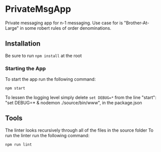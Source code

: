 # PrivateMsgApp
Private messaging app for n-1 messaging. Use case for is "Brother-At-Large" in some robert rules of order denominations.

## Installation

Be sure to run ```npm install``` at the root



### Starting the App

To start the app run the following command:

```
npm start
```
To lessen the logging level simply delete  ```set DEBUG=*``` from the line "start": "set DEBUG=* & nodemon ./source/bin/www", in the package.json


## Tools
The linter looks recursively through all of the files in the source folder
To run the linter run the following command:

```npm run lint```
